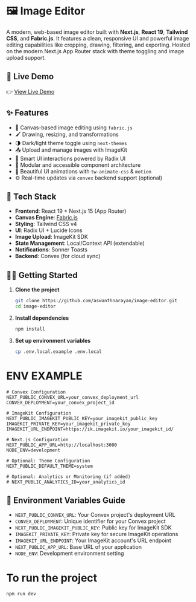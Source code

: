 # 🖼️ Image Editor

A modern, web-based image editor built with **Next.js**, **React 19**, **Tailwind CSS**, and **Fabric.js**. It features a clean, responsive UI and powerful image editing capabilities like cropping, drawing, filtering, and exporting. Hosted on the modern Next.js App Router stack with theme toggling and image upload support.

## 🚀 Live Demo

👉 [View Live Demo](https://pixia-editor.vercel.app/)

## ✨ Features

- 🎨 Canvas-based image editing using `fabric.js`
- 🖌️ Drawing, resizing, and transformations
- 🌗 Dark/light theme toggle using `next-themes`
- 📤 Upload and manage images with ImageKit
- 🧠 Smart UI interactions powered by Radix UI
- 🧩 Modular and accessible component architecture
- 💨 Beautiful UI animations with `tw-animate-css` & `motion`
- ⚙️ Real-time updates via `convex` backend support (optional)

## 🧰 Tech Stack

- **Frontend**: React 19 + Next.js 15 (App Router)
- **Canvas Engine**: [Fabric.js](http://fabricjs.com/)
- **Styling**: Tailwind CSS v4
- **UI**: Radix UI + Lucide Icons
- **Image Upload**: ImageKit SDK
- **State Management**: Local/Context API (extendable)
- **Notifications**: Sonner Toasts
- **Backend**: Convex (for cloud sync)


## 🧑‍💻 Getting Started

1. **Clone the project**
   ```bash
   git clone https://github.com/aswanthnarayan/image-editor.git
   cd image-editor

2. **Install dependencies**
   ```bash
   npm install

3. **Set up environment variables**
   ```bash
   cp .env.local.example .env.local


# ENV EXAMPLE 

```env
# Convex Configuration
NEXT_PUBLIC_CONVEX_URL=your_convex_deployment_url
CONVEX_DEPLOYMENT=your_convex_project_id

# ImageKit Configuration
NEXT_PUBLIC_IMAGEKIT_PUBLIC_KEY=your_imagekit_public_key
IMAGEKIT_PRIVATE_KEY=your_imagekit_private_key
IMAGEKIT_URL_ENDPOINT=https://ik.imagekit.io/your_imagekit_id/

# Next.js Configuration
NEXT_PUBLIC_APP_URL=http://localhost:3000
NODE_ENV=development

# Optional: Theme Configuration
NEXT_PUBLIC_DEFAULT_THEME=system

# Optional: Analytics or Monitoring (if added)
# NEXT_PUBLIC_ANALYTICS_ID=your_analytics_id
```

## 📝 Environment Variables Guide

- `NEXT_PUBLIC_CONVEX_URL`: Your Convex project's deployment URL
- `CONVEX_DEPLOYMENT`: Unique identifier for your Convex project
- `NEXT_PUBLIC_IMAGEKIT_PUBLIC_KEY`: Public key for ImageKit SDK
- `IMAGEKIT_PRIVATE_KEY`: Private key for secure ImageKit operations
- `IMAGEKIT_URL_ENDPOINT`: Your ImageKit account's URL endpoint
- `NEXT_PUBLIC_APP_URL`: Base URL of your application
- `NODE_ENV`: Development environment setting

# To run the project

```bash
npm run dev
```

